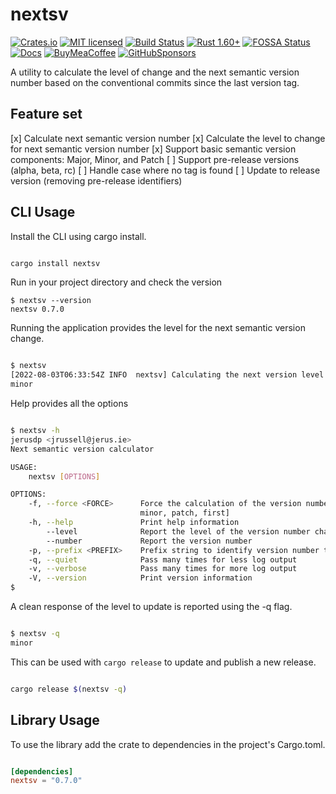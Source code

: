 # nextsv

[![Crates.io][crates-badge]][crates-url]
[![MIT licensed][mit-badge]][mit-url]
[![Build Status][circleci-batch]][circleci-url]
[![Rust 1.60+][version-badge]][version-url]
[![FOSSA Status][fossa-badge]][fossa-url]
[![Docs][docs-badge]][docs-url]
[![BuyMeaCoffee][bmac-badge]][bmac-url]
[![GitHubSponsors][ghub-badge]][ghub-url]

[crates-badge]: https://img.shields.io/crates/v/nextsv.svg
[crates-url]: https://crates.io/crates/nextsv
[mit-badge]: https://img.shields.io/badge/license-MIT-blue.svg
[mit-url]: https://github.com/jerusdp/nextsv/blob/main/LICENSE
[circleci-batch]:https://circleci.com/gh/jerusdp/nextsv/tree/main.svg?style=svg
[circleci-url]: https://circleci.com/gh/jerusdp/nextsv/tree/main
[version-badge]: https://img.shields.io/badge/rust-1.60+-orange.svg
[version-url]: https://www.rust-lang.org
[fossa-badge]: https://app.fossa.com/api/projects/custom%2B22707%2Fgithub.com%2Fjerusdp%2Fnextsv.svg?type=shield
[fossa-url]: https://app.fossa.com/projects/custom%2B22707%2Fgithub.com%2Fjerusdp%2Fnextsv?ref=badge_shield
[docs-badge]:  https://docs.rs/nextsv/badge.svg
[docs-url]:  https://docs.rs/nextsv
[bmac-badge]: https://badgen.net/badge/icon/buymeacoffee?color=yellow&icon=buymeacoffee&label
[bmac-url]: https://buymeacoffee.com/jerusdp
[ghub-badge]: https://img.shields.io/badge/sponsor-30363D?logo=GitHub-Sponsors&logoColor=#white
[ghub-url]: https://github.com/sponsors/jerusdp

A utility to calculate the level of change and the next semantic version number based on the conventional commits since the last version tag.

## Feature set

[x] Calculate next semantic version number
[x] Calculate the level to change for next semantic version number
[x] Support basic semantic version components: Major, Minor, and Patch
[ ] Support pre-release versions (alpha, beta, rc)
[ ] Handle case where no tag is found
[ ] Update to release version (removing pre-release identifiers)

## CLI Usage

Install the CLI using cargo install.

```sh

cargo install nextsv

```

Run in your project directory and check the version

```console
$ nextsv --version
nextsv 0.7.0

```

Running the application provides the level for the next semantic version change.

```sh

$ nextsv
[2022-08-03T06:33:54Z INFO  nextsv] Calculating the next version level
minor

```

Help provides all the options

```sh

$ nextsv -h
jerusdp <jrussell@jerus.ie>
Next semantic version calculator

USAGE:
    nextsv [OPTIONS]

OPTIONS:
    -f, --force <FORCE>      Force the calculation of the version number [possible values: major,
                             minor, patch, first]
    -h, --help               Print help information
        --level              Report the level of the version number change
        --number             Report the version number
    -p, --prefix <PREFIX>    Prefix string to identify version number tags [default: v]
    -q, --quiet              Pass many times for less log output
    -v, --verbose            Pass many times for more log output
    -V, --version            Print version information
$

```

A clean response of the level to update is reported using the -q flag.

```sh

$ nextsv -q
minor

```

This can be used with `cargo release` to update and publish a new release.

```sh

cargo release $(nextsv -q)

```

## Library Usage

To use the library add the crate to dependencies in the project's Cargo.toml.

```toml

[dependencies]
nextsv = "0.7.0"

```
